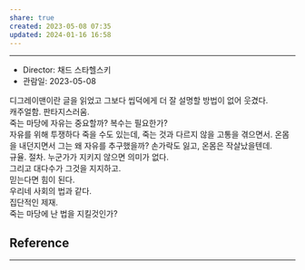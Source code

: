 ```yaml
---
share: true
created: 2023-05-08 07:35
updated: 2024-01-16 16:58
---
```


---

- Director: 채드 스타헬스키  
- 관람일: 2023-05-08

디그레이맨이란 글을 읽었고 그보다 씹덕에게 더 잘 설명할 방법이 없어 웃겼다.  
캐주얼함. 판타지스러움.  
죽는 마당에 자유는 중요할까? 복수는 필요한가?  
자유를 위해 투쟁하다 죽을 수도 있는데, 죽는 것과 다르지 않을 고통을 겪으면서. 온몸을 내던지면서 그는 왜 자유를 추구했을까? 손가락도 잃고, 온몸은 작살났을텐데.  
규율. 절차. 누군가가 지키지 않으면 의미가 없다.  
그리고 대다수가 그것을 지지하고.  
믿는다면 힘이 된다.  
우리네 사회의 법과 같다.  
집단적인 제재.  
죽는 마당에 난 법을 지킬것인가?




## Reference
---
